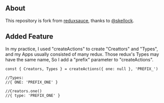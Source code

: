 ## About
This repository is fork from [reduxsauce](https://github.com/skellock/reduxsauce), thanks to [@skellock](https://github.com/skellock).

## Added Feature
In my practice, I used "createActions" to create "Creattors" and "Types", and my Apps usually consisted of many redux. Those redux's Types may have the same name, So I add a "prefix" parameter to "createActions".

    const { Creators, Types } = createActions({ one: null }, 'PREFIX_')

    //Types:
    //{ ONE: 'PREFIX_ONE' }

    //Creators.one()
    //{ type: 'PREFIX_ONE' }
